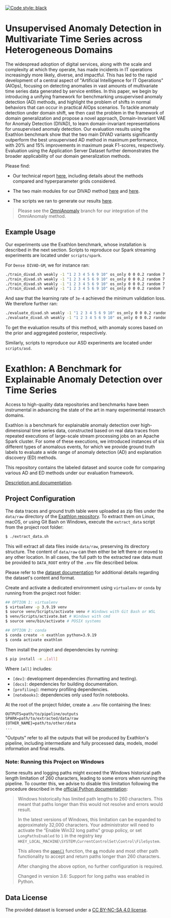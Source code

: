 [![Code style: black](https://img.shields.io/badge/code%20style-black-000000.svg)](https://github.com/psf/black)

# Unsupervised Anomaly Detection in Multivariate Time Series across Heterogeneous Domains

The widespread adoption of digital services, along with the scale and complexity at which they operate, has made incidents in IT operations increasingly more likely, diverse, and impactful. This has led to the rapid development of a central aspect of "Artificial Intelligence for IT Operations" (AIOps), focusing on detecting anomalies in vast amounts of multivariate time series data generated by service entities. In this paper, we begin by introducing a unifying framework for benchmarking unsupervised anomaly detection (AD) methods, and highlight the problem of shifts in normal behaviors that can occur in practical AIOps scenarios. To tackle anomaly detection under domain shift, we then cast the problem in the framework of domain generalization and propose a novel approach, Domain-Invariant VAE for Anomaly Detection (DIVAD), to learn domain-invariant representations for unsupervised anomaly detection. Our evaluation results using the Exathlon benchmark show that the two main DIVAD variants significantly outperform the best unsupervised AD method in maximum performance, with 20% and 15% improvements in maximum peak F1-scores, respectively. Evaluation using the Application Server Dataset further demonstrates the broader applicability of our domain generalization methods.

Please find:

- Our technical report [here](technical-report.pdf), including details about the methods compared and hyperparameter grids considered.

- The two main modules for our DIVAD method [here](./exathlon/detection/detectors/divad.py) and [here](./exathlon/detection/detectors/helpers/tf_divad.py).

- The scripts we ran to generate our results [here](https://github.com/exathlonbenchmark/divad/wiki).

> Please see the [OmniAnomaly](https://github.com/exathlonbenchmark/divad/tree/omni-anomaly) branch for our integration of the OmniAnomaly method.

## Example Usage

Our experiments use the Exathlon benchmark, whose installation is described in the next section. Scripts to reproduce our Spark streaming experiments are located under `scripts/spark`.

For `Dense DIVAD-GM`, we for instance ran:

```bash
./train_divad.sh weakly -1 "1 2 3 4 5 6 9 10" os_only 0 0 0.2 random 7 regular_scaling std 1 1 1 1 mean settings-rate dense gm 1 8 1.0 -1 "" "" "" "200" "64" "" "" "" "200" False False False False -1 -1 False "" "" "" "" "" "" 16 -1 -1 False False 0.0 0.0 0.0 normal 5.0 5.0 100 fixed 100000.0 adamw 1e-5 none -1 -1 0.01 1.0 128 300 val_loss 100
./train_divad.sh weakly -1 "1 2 3 4 5 6 9 10" os_only 0 0 0.2 random 7 regular_scaling std 1 1 1 1 mean settings-rate dense gm 1 8 1.0 -1 "" "" "" "200" "64" "" "" "" "200" False False False False -1 -1 False "" "" "" "" "" "" 16 -1 -1 False False 0.0 0.0 0.0 normal 5.0 5.0 100 fixed 100000.0 adamw 3e-5 none -1 -1 0.01 1.0 128 300 val_loss 100
./train_divad.sh weakly -1 "1 2 3 4 5 6 9 10" os_only 0 0 0.2 random 7 regular_scaling std 1 1 1 1 mean settings-rate dense gm 1 8 1.0 -1 "" "" "" "200" "64" "" "" "" "200" False False False False -1 -1 False "" "" "" "" "" "" 16 -1 -1 False False 0.0 0.0 0.0 normal 5.0 5.0 100 fixed 100000.0 adamw 1e-4 none -1 -1 0.01 1.0 128 300 val_loss 100
./train_divad.sh weakly -1 "1 2 3 4 5 6 9 10" os_only 0 0 0.2 random 7 regular_scaling std 1 1 1 1 mean settings-rate dense gm 1 8 1.0 -1 "" "" "" "200" "64" "" "" "" "200" False False False False -1 -1 False "" "" "" "" "" "" 16 -1 -1 False False 0.0 0.0 0.0 normal 5.0 5.0 100 fixed 100000.0 adamw 3e-4 none -1 -1 0.01 1.0 128 300 val_loss 100
```

And saw that the learning rate of `3e-4` achieved the minimum validation loss. We therefore further ran:

```bash
./evaluate_divad.sh weakly -1 "1 2 3 4 5 6 9 10" os_only 0 0 0.2 random 7 regular_scaling std 1 1 1 1 mean settings-rate dense gm 1 8 1.0 -1 "" "" "" "200" "64" "" "" "" "200" False False False False -1 -1 False "" "" "" "" "" "" 16 -1 -1 False False 0.0 0.0 0.0 normal 5.0 5.0 100 fixed 100000.0 adamw 3e-4 none -1 -1 0.01 1.0 128 300 val_loss 100 prior_nll_of_mean -1 -1 -1 -1
./evaluate_divad.sh weakly -1 "1 2 3 4 5 6 9 10" os_only 0 0 0.2 random 7 regular_scaling std 1 1 1 1 mean settings-rate dense gm 1 8 1.0 -1 "" "" "" "200" "64" "" "" "" "200" False False False False -1 -1 False "" "" "" "" "" "" 16 -1 -1 False False 0.0 0.0 0.0 normal 5.0 5.0 100 fixed 100000.0 adamw 3e-4 none -1 -1 0.01 1.0 128 300 val_loss 100 agg_post_nll_of_mean gm 8 -1 -1
```

To get the evaluation results of this method, with anomaly scores based on the prior and aggregated posterior, respectively.

Similarly, scripts to reproduce our ASD experiments are located under `scripts/asd`.

# Exathlon: A Benchmark for Explainable Anomaly Detection over Time Series

Access to high-quality data repositories and benchmarks have been instrumental in advancing the state of the art in many experimental research domains. 

Exathlon is a benchmark for explainable anomaly detection over high-dimensional time series data, constructed based on real data traces from repeated executions of large-scale stream processing jobs on an Apache Spark cluster. For some of these executions, we introduced instances of six different types of anomalous events, for which we provide ground truth labels to evaluate a wide range of anomaly detection (AD) and explanation discovery (ED) methods.

This repository contains the labeled dataset and source code for comparing various AD and ED methods under our evaluation framework.

[Description and documentation](https://github.com/exathlonbenchmark/exathlon/wiki). 

## Project Configuration

The data traces and ground truth table were uploaded as zip files under the `data/raw` directory of the [Exathlon repository](https://github.com/exathlonbenchmark/exathlon). To extract them on Linux, macOS, or using Git Bash on Windows, execute the `extract_data` script from the project root folder:

```bash
$ ./extract_data.sh
```

This will extract all data files inside `data/raw`, preserving its directory structure. The content of `data/raw` can then either be left there or moved to any other location. In all cases, the full path to the extracted raw data must be provided to `DATA_ROOT` entry of the `.env` file described below.

Please refer to the [dataset documentation](https://github.com/exathlonbenchmark/exathlon/wiki/Dataset) for additional details regarding the dataset's content and format.

Create and activate a dedicated environment using `virtualenv` or `conda` by running from the project root folder:

```bash
## OPTION 1: virtualenv
$ virtualenv -p 3.9.19 venv
$ source venv/Scripts/activate venv # Windows with Git Bash or WSL
$ venv/Scripts/activate.bat # Windows with cmd
$ source venv/bin/activate # POSIX systems

## OPTION 2: conda
$ conda create -n exathlon python=3.9.19
$ conda activate exathlon
```

Then install the project and dependencies by running:

```bash
$ pip install -e .[all]
```

Where `[all]` includes:

- `[dev]`: development dependencies (formatting and testing).
- `[docs]`: dependencies for building documentation.
- `[profiling]`: memory profiling dependencies.
- `[notebooks]`: dependencies only used for/in notebooks.

At the root of the project folder, create a `.env` file containing the lines:

```txt
OUTPUTS=path/to/pipeline/outputs
SPARK=path/to/extracted/data/raw
{OTHER_NAME}=path/to/other/data
...
```

"Outputs" refer to all the outputs that will be produced by Exathlon's pipeline, including intermediate and fully processed data, models, model information and final results.

### Note: Running this Project on Windows

Some results and logging paths might exceed the Windows historical path length limitation of 260 characters, leading to some errors when running the pipeline. To counter this, we advise to disable this limitation following the procedure described in the [official Python documentation](https://docs.python.org/3/using/windows.html):

>Windows historically has limited path lengths to 260 characters. This meant that paths longer than this would not resolve and errors would result.
>
>In the latest versions of Windows, this limitation can be expanded to approximately 32,000 characters. Your administrator will need to activate the “Enable Win32 long paths” group policy, or set `LongPathsEnabled` to `1` in the registry key `HKEY_LOCAL_MACHINE\SYSTEM\CurrentControlSet\Control\FileSystem`.
>
>This allows the [`open()`](https://docs.python.org/3/library/functions.html#open) function, the [`os`](https://docs.python.org/3/library/os.html#module-os) module and most other path functionality to accept and return paths longer than 260 characters.
>
>After changing the above option, no further configuration is required.
>
>Changed in version 3.6: Support for long paths was enabled in Python. 

## Data License

The provided dataset is licensed under a [CC BY-NC-SA 4.0 license](https://creativecommons.org/licenses/by-nc-sa/4.0/).
